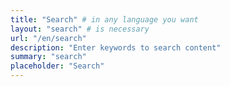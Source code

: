 ```yaml
---
title: "Search" # in any language you want
layout: "search" # is necessary
url: "/en/search"
description: "Enter keywords to search content"
summary: "search"
placeholder: "Search"
---
```

